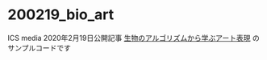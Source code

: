 # 200219_bio_art

ICS media 2020年2月19日公開記事
[生物のアルゴリズムから学ぶアート表現](https://ics.media/entry/200219/)
のサンプルコードです